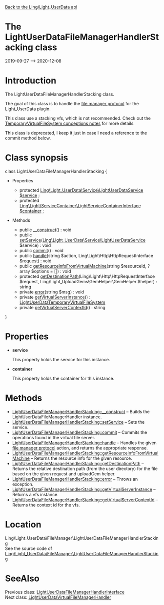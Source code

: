 [Back to the Ling/Light_UserData api](https://github.com/lingtalfi/Light_UserData/blob/master/doc/api/Ling/Light_UserData.md)



The LightUserDataFileManagerHandlerStacking class
================
2019-09-27 --> 2020-12-08






Introduction
============

The LightUserDataFileManagerHandlerStacking class.

The goal of this class is to handle the [file manager protocol](https://github.com/lingtalfi/TheBar/blob/master/discussions/file-manager-protocol.md) for the Light_UserData plugin.

This class use a stacking vfs, which is not recommended.
Check out the [TemporaryVirtualFileSystem conceptions notes](https://github.com/lingtalfi/TemporaryVirtualFileSystem/blob/master/doc/pages/conception-notes.md) for more details.



This class is deprecated, I keep it just in case I need a reference to the commit method below.



Class synopsis
==============


class <span class="pl-k">LightUserDataFileManagerHandlerStacking</span>  {

- Properties
    - protected [Ling\Light_UserData\Service\LightUserDataService](https://github.com/lingtalfi/Light_UserData/blob/master/doc/api/Ling/Light_UserData/Service/LightUserDataService.md) [$service](#property-service) ;
    - protected [Ling\Light\ServiceContainer\LightServiceContainerInterface](https://github.com/lingtalfi/Light/blob/master/doc/api/Ling/Light/ServiceContainer/LightServiceContainerInterface.md) [$container](#property-container) ;

- Methods
    - public [__construct](https://github.com/lingtalfi/Light_UserData/blob/master/doc/api/Ling/Light_UserData/FileManager/LightUserDataFileManagerHandlerStacking/__construct.md)() : void
    - public [setService](https://github.com/lingtalfi/Light_UserData/blob/master/doc/api/Ling/Light_UserData/FileManager/LightUserDataFileManagerHandlerStacking/setService.md)([Ling\Light_UserData\Service\LightUserDataService](https://github.com/lingtalfi/Light_UserData/blob/master/doc/api/Ling/Light_UserData/Service/LightUserDataService.md) $service) : void
    - public [commit](https://github.com/lingtalfi/Light_UserData/blob/master/doc/api/Ling/Light_UserData/FileManager/LightUserDataFileManagerHandlerStacking/commit.md)() : void
    - public [handle](https://github.com/lingtalfi/Light_UserData/blob/master/doc/api/Ling/Light_UserData/FileManager/LightUserDataFileManagerHandlerStacking/handle.md)(string $action, Ling\Light\Http\HttpRequestInterface $request) : void
    - public [getResourceInfoFromVirtualMachine](https://github.com/lingtalfi/Light_UserData/blob/master/doc/api/Ling/Light_UserData/FileManager/LightUserDataFileManagerHandlerStacking/getResourceInfoFromVirtualMachine.md)(string $resourceId, ?array $options = []) : void
    - protected [getDestinationPath](https://github.com/lingtalfi/Light_UserData/blob/master/doc/api/Ling/Light_UserData/FileManager/LightUserDataFileManagerHandlerStacking/getDestinationPath.md)(Ling\Light\Http\HttpRequestInterface $request, Ling\Light_UploadGems\GemHelper\GemHelper $helper) : string
    - private [error](https://github.com/lingtalfi/Light_UserData/blob/master/doc/api/Ling/Light_UserData/FileManager/LightUserDataFileManagerHandlerStacking/error.md)(string $msg) : void
    - private [getVirtualServerInstance](https://github.com/lingtalfi/Light_UserData/blob/master/doc/api/Ling/Light_UserData/FileManager/LightUserDataFileManagerHandlerStacking/getVirtualServerInstance.md)() : [LightUserDataTemporaryVirtualFileSystem](https://github.com/lingtalfi/Light_UserData/blob/master/doc/api/Ling/Light_UserData/TemporaryVirtualFileSystem/LightUserDataTemporaryVirtualFileSystem.md)
    - private [getVirtualServerContextId](https://github.com/lingtalfi/Light_UserData/blob/master/doc/api/Ling/Light_UserData/FileManager/LightUserDataFileManagerHandlerStacking/getVirtualServerContextId.md)() : string

}




Properties
=============

- <span id="property-service"><b>service</b></span>

    This property holds the service for this instance.
    
    

- <span id="property-container"><b>container</b></span>

    This property holds the container for this instance.
    
    



Methods
==============

- [LightUserDataFileManagerHandlerStacking::__construct](https://github.com/lingtalfi/Light_UserData/blob/master/doc/api/Ling/Light_UserData/FileManager/LightUserDataFileManagerHandlerStacking/__construct.md) &ndash; Builds the LightUserDataFileManagerHandler instance.
- [LightUserDataFileManagerHandlerStacking::setService](https://github.com/lingtalfi/Light_UserData/blob/master/doc/api/Ling/Light_UserData/FileManager/LightUserDataFileManagerHandlerStacking/setService.md) &ndash; Sets the service.
- [LightUserDataFileManagerHandlerStacking::commit](https://github.com/lingtalfi/Light_UserData/blob/master/doc/api/Ling/Light_UserData/FileManager/LightUserDataFileManagerHandlerStacking/commit.md) &ndash; Commits the operations found in the virtual file server.
- [LightUserDataFileManagerHandlerStacking::handle](https://github.com/lingtalfi/Light_UserData/blob/master/doc/api/Ling/Light_UserData/FileManager/LightUserDataFileManagerHandlerStacking/handle.md) &ndash; Handles the given [file manager protocol](https://github.com/lingtalfi/TheBar/blob/master/discussions/file-manager-protocol.md) action, and returns the appropriate response.
- [LightUserDataFileManagerHandlerStacking::getResourceInfoFromVirtualMachine](https://github.com/lingtalfi/Light_UserData/blob/master/doc/api/Ling/Light_UserData/FileManager/LightUserDataFileManagerHandlerStacking/getResourceInfoFromVirtualMachine.md) &ndash; Returns the resource info for the given resource.
- [LightUserDataFileManagerHandlerStacking::getDestinationPath](https://github.com/lingtalfi/Light_UserData/blob/master/doc/api/Ling/Light_UserData/FileManager/LightUserDataFileManagerHandlerStacking/getDestinationPath.md) &ndash; Returns the relative destination path (from the user directory) for the file based on the given request and uploadGem helper.
- [LightUserDataFileManagerHandlerStacking::error](https://github.com/lingtalfi/Light_UserData/blob/master/doc/api/Ling/Light_UserData/FileManager/LightUserDataFileManagerHandlerStacking/error.md) &ndash; Throws an exception.
- [LightUserDataFileManagerHandlerStacking::getVirtualServerInstance](https://github.com/lingtalfi/Light_UserData/blob/master/doc/api/Ling/Light_UserData/FileManager/LightUserDataFileManagerHandlerStacking/getVirtualServerInstance.md) &ndash; Returns a vfs instance.
- [LightUserDataFileManagerHandlerStacking::getVirtualServerContextId](https://github.com/lingtalfi/Light_UserData/blob/master/doc/api/Ling/Light_UserData/FileManager/LightUserDataFileManagerHandlerStacking/getVirtualServerContextId.md) &ndash; Returns the context id for the vfs.





Location
=============
Ling\Light_UserData\FileManager\LightUserDataFileManagerHandlerStacking<br>
See the source code of [Ling\Light_UserData\FileManager\LightUserDataFileManagerHandlerStacking](https://github.com/lingtalfi/Light_UserData/blob/master/FileManager/LightUserDataFileManagerHandlerStacking.php)



SeeAlso
==============
Previous class: [LightUserDataFileManagerHandlerInterface](https://github.com/lingtalfi/Light_UserData/blob/master/doc/api/Ling/Light_UserData/FileManager/LightUserDataFileManagerHandlerInterface.md)<br>Next class: [LightUserDataVirtualFileManagerHandler](https://github.com/lingtalfi/Light_UserData/blob/master/doc/api/Ling/Light_UserData/FileManager/LightUserDataVirtualFileManagerHandler.md)<br>
